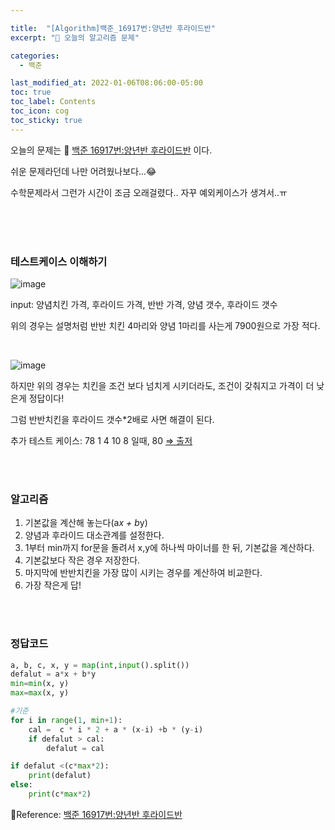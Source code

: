 ```yaml
---

title:  "[Algorithm]백준_16917번:양년반 후라이드반"
excerpt: "🥳 오늘의 알고리즘 문제"

categories:
  - 백준

last_modified_at: 2022-01-06T08:06:00-05:00
toc: true
toc_label: Contents
toc_icon: cog
toc_sticky: true
---
```


오늘의 문제는 🚀 <a href="https://www.acmicpc.net/problem/16917" target="_blank">백준 16917번:양년반 후라이드반</a> 이다.

쉬운 문제라던데 나만 어려웠나보다...😂

수학문제라서 그런가 시간이 조금 오래걸렸다.. 자꾸 예외케이스가 생겨서..ㅠ

<br /><br /><br />

### 테스트케이스 이해하기

![image](https://user-images.githubusercontent.com/42812764/148346307-97d0b686-f958-4ef3-9e10-91e76523ddfc.png)

input: 양념치킨 가격, 후라이드 가격, 반반 가격, 양념 갯수, 후라이드 갯수

위의 경우는 설명처럼 반반 치킨 4마리와 양념 1마리를 사는게 7900원으로 가장 적다.

<br />

![image](https://user-images.githubusercontent.com/42812764/148346554-c2fb0668-f869-40f7-a1e9-17272fb29794.png)

하지만 위의 경우는 치킨을 조건 보다 넘치게 시키더라도, 조건이 갖춰지고 가격이 더 낮은게 정답이다!

그럼 반반치킨을 후라이드 갯수*2배로 사면 해결이 된다. 



추가 테스트 케이스:  78 1 4 10 8 일때, 80  <a href="https://www.acmicpc.net/board/view/34681" target="_blank"> ⇒ 출저</a>

<br /><br />

### 알고리즘

1. 기본값을 계산해 놓는다(a*x + b*y)
2. 양념과 후라이드 대소관계를 설정한다. 
3. 1부터 min까지 for문을 돌려서 x,y에 하나씩 마이너를 한 뒤, 기본값을 계산하다.
4. 기본값보다 작은 경우 저장한다.
5. 마지막에 반반치킨을 가장 많이 시키는 경우를 계산하여 비교한다.
6. 가장 작은게 답!



<br /><br />

### 정답코드

```python
a, b, c, x, y = map(int,input().split())
defalut = a*x + b*y
min=min(x, y)
max=max(x, y)

#기준
for i in range(1, min+1):
    cal =  c * i * 2 + a * (x-i) +b * (y-i)
    if defalut > cal:
        defalut = cal

if defalut <(c*max*2):
    print(defalut)
else:
    print(c*max*2)
```





🚀Reference:  <a href="https://www.acmicpc.net/problem/16917" target="_blank">백준 16917번:양년반 후라이드반</a> 

<br />

<br />

<br />

<br />



